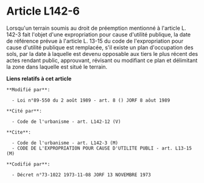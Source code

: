 # Article L142-6

Lorsqu'un terrain soumis au droit de préemption mentionné à l'article L. 142-3 fait l'objet d'une expropriation pour cause
d'utilité publique, la date de référence prévue à l'article L. 13-15 du code de l'expropriation pour cause d'utilité publique
est remplacée, s'il existe un plan d'occupation des sols, par la date à laquelle est devenu opposable aux tiers le plus
récent des actes rendant public, approuvant, révisant ou modifiant ce plan et délimitant la zone dans laquelle est situé le
terrain.

**Liens relatifs à cet article**

	**Modifié par**:

	  - Loi n°89-550 du 2 août 1989 - art. 8 () JORF 8 aôut 1989

	**Cité par**:

	  - Code de l'urbanisme - art. L142-12 (V)

	**Cite**:

	  - Code de l'urbanisme - art. L142-3 (M)
	  - CODE DE L'EXPROPRIATION POUR CAUSE D'UTILITE PUBLI - art. L13-15 (M)

	**Codifié par**:

	  - Décret n°73-1022 1973-11-08 JORF 13 NOVEMBRE 1973
